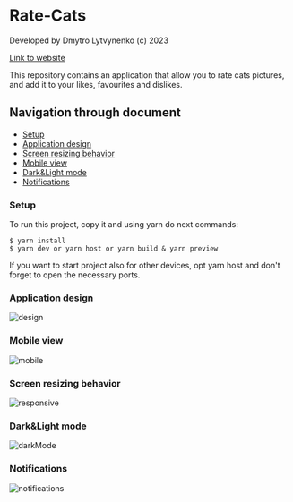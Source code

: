 # Rate-Cats
Developed by Dmytro Lytvynenko (с) 2023

[Link to website]([https://react-pizza-nu-dun.vercel.app/](https://rate-cats.vercel.app/))

This repository contains an application that allow you to rate cats pictures, and add it to your likes, favourites and dislikes. 

## Navigation through document
* [Setup](#Setup)
* [Application design](#Application-design)
* [Screen resizing behavior](#Screen-resizing-behavior)
* [Mobile view](#Mobile-view)
* [Dark&Light mode](#Dark&Light-mode)
* [Notifications](#Notifications)

### Setup
To run this project, copy it and using yarn do next commands:

```
$ yarn install
$ yarn dev or yarn host or yarn build & yarn preview
```
If you want to start project also for other devices, opt yarn host and don't forget to open the necessary ports.

### Application design
![design](https://github.com/Dimativ/Rate-Cats/assets/88792228/5585b940-b8f8-446a-b8f1-0d20f071f70c)
### Mobile view
![mobile](https://github.com/Dimativ/Rate-Cats/assets/88792228/5b50e5f7-5885-471e-a67c-62bdba8f0c15)
### Screen resizing behavior
![responsive](https://github.com/Dimativ/Rate-Cats/assets/88792228/8ec6f3c9-8cde-4a2a-b61f-58cf08c42187)
### Dark&Light mode
![darkMode](https://github.com/Dimativ/Rate-Cats/assets/88792228/268bca83-972e-4cb0-922b-cc830b7983c8)
### Notifications
![notifications](https://github.com/Dimativ/Rate-Cats/assets/88792228/8f9103b3-21ed-4dff-95bd-a04e21d5cd00)
